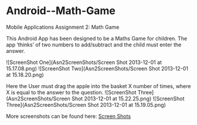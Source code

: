 Android--Math-Game
==================

Mobile Applications Assignment 2: Math Game

This Android App has been designed to be a Maths Game for children. The app ‘thinks’ of two numbers to add/subtract and the child must enter the answer.

![ScreenShot One](Asn2ScreenShots/Screen Shot 2013-12-01 at 15.17.08.png)
![ScreenShot Two](Asn2ScreenShots/Screen Shot 2013-12-01 at 15.18.20.png)

Here the User must drag the apple into the basket X number of times, where X is equal to the answer to the question.
![ScreenShot Three](Asn2ScreenShots/Screen Shot 2013-12-01 at 15.22.25.png) 
![ScreenShot Three](Asn2ScreenShots/Screen Shot 2013-12-01 at 15.19.05.png)

More screenshots can be found here: [Screen Shots](Asn2ScreenShots/)
